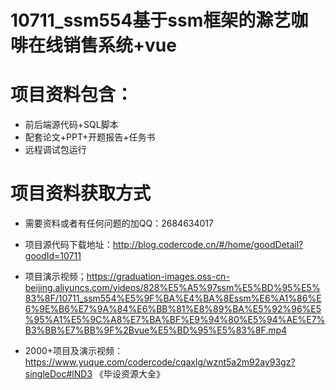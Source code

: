 # 10711_ssm554基于ssm框架的滁艺咖啡在线销售系统+vue
  
# 项目资料包含：
* 前后端源代码+SQL脚本
* 配套论文+PPT+开题报告+任务书
* 远程调试包运行

# 项目资料获取方式
* 需要资料或者有任何问题的加QQ：2684634017

* 项目源代码下载地址：http://blog.codercode.cn/#/home/goodDetail?goodId=10711

* 项目演示视频；https://graduation-images.oss-cn-beijing.aliyuncs.com/videos/828%E5%A5%97ssm%E5%BD%95%E5%83%8F/10711_ssm554%E5%9F%BA%E4%BA%8Essm%E6%A1%86%E6%9E%B6%E7%9A%84%E6%BB%81%E8%89%BA%E5%92%96%E5%95%A1%E5%9C%A8%E7%BA%BF%E9%94%80%E5%94%AE%E7%B3%BB%E7%BB%9F%2Bvue%E5%BD%95%E5%83%8F.mp4


* 2000+项目及演示视频：https://www.yuque.com/codercode/cqaxlg/wznt5a2m92ay93gz?singleDoc#lND3 《毕设资源大全》




